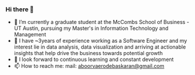 ### Hi there 👋

<!--
**aboorvaeb/aboorvaeb** is a ✨ _special_ ✨ repository because its `README.md` (this file) appears on your GitHub profile.

Here are some ideas to get you started:

- 🔭 I’m currently working on ...
- 🌱 I’m currently learning ...
- 👯 I’m looking to collaborate on ...
- 🤔 I’m looking for help with ...
- 💬 Ask me about ...
- 📫 How to reach me: ...
- 😄 Pronouns: ...
- ⚡ Fun fact: ...
-->

- 🔭 I’m currently a graduate student at the McCombs School of Business - UT Austin, pursuing my Master's in Information Technology and Management
- 💬 I have ~3years of experience working as a Software Engineer and my interest lie in data analysis, data visualization and arriving at actionable insights that help drive the business towards potential growth
- 🌱 I look forward to continuous learning and constant development
- 📫 How to reach me:
mail: aboorvaerodebaskaran@gmail.com
